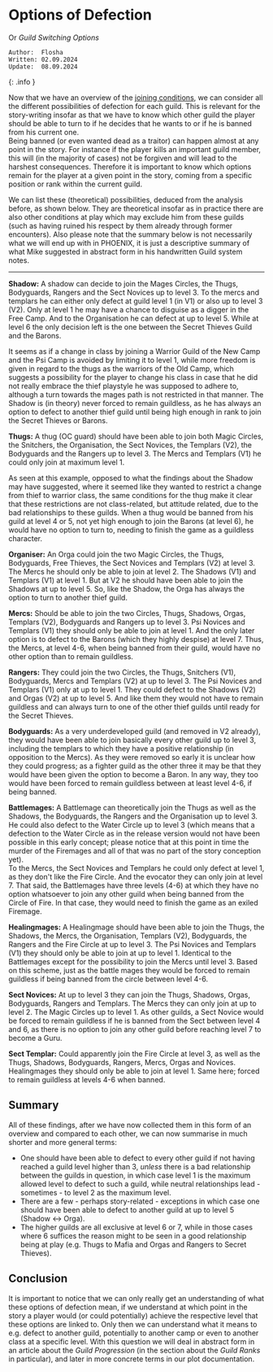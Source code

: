 # Options of Defection
Or *Guild Switching Options*

```
Author:  Flosha
Written: 02.09.2024
Update:  08.09.2024
```
{: .info }

Now that we have an overview of the [joining conditions](/story/factions/guilds-joining-conditions), we can consider all the different possibilities of defection for each guild. This is relevant for the story-writing insofar as that we have to know which other guild the player should be able to turn to if he decides that he wants to or if he is banned from his current one.  
Being banned (or even wanted dead as a traitor) can happen almost at any point in the story. For instance if the player kills an important guild member, this will (in the majority of cases) not be forgiven and will lead to the harshest consequences. Therefore it is important to know which options remain for the player at a given point in the story, coming from a specific position or rank within the current guild. 

We can list these (theoretical) possibilities, deduced from the analysis before, as shown below. They are theoretical insofar as in practice there are also other conditions at play which may exclude him from these guilds (such as having ruined his respect by them already through former encounters). Also please note that the summary below is not necessarily what we will end up with in PHOENIX, it is just a descriptive summary of what Mike suggested in abstract form in his handwritten Guild system notes. 

---

**Shadow:** A shadow can decide to join the Mages Circles, the Thugs, Bodyguards, Rangers and the Sect Novices up to level 3. To the mercs and templars he can either only defect at guild level 1 (in V1) or also up to level 3 (V2). Only at level 1 he may have a chance to disguise as a digger in the Free Camp. And to the Organisation he can defect at up to level 5. While at level 6 the only decision left is the one between the Secret Thieves Guild and the Barons.

It seems as if a change in class by joining a Warrior Guild of the New Camp and the Psi Camp is avoided by limiting it to level 1, while more freedom is given in regard to the thugs as the warriors of the Old Camp, which suggests a possibility for the player to change his class in case that he did not really embrace the thief playstyle he was supposed to adhere to, although a turn towards the mages path is not restricted in that manner. The Shadow is (in theory) never forced to remain guildless, as he has always an option to defect to another thief guild until being high enough in rank to join the Secret Thieves or Barons. 

**Thugs:** A thug (OC guard) should have been able to join both Magic Circles, the Snitchers, the Organisation, the Sect Novices, the Templars (V2), the Bodyguards and the Rangers up to level 3. The Mercs and Templars (V1) he could only join at maximum level 1. 

As seen at this example, opposed to what the findings about the Shadow may have suggested, where it seemed like they wanted to restrict a change from thief to warrior class, the same conditions for the thug make it clear that these restrictions are not class-related, but attitude related, due to the bad relationships to these guilds. When a thug would be banned from his guild at level 4 or 5, not yet high enough to join the Barons (at level 6), he would have no option to turn to, needing to finish the game as a guildless character. 

**Organiser:** An Orga could join the two Magic Circles, the Thugs, Bodyguards, Free Thieves, the Sect Novices and Templars (V2) at level 3. The Mercs he should only be able to join at level 2. The Shadows (V1) and Templars (V1) at level 1. But at V2 he should have been able to join the Shadows at up to level 5. So, like the Shadow, the Orga has always the option to turn to another thief guild. 

**Mercs:** Should be able to join the two Circles, Thugs, Shadows, Orgas, Templars (V2), Bodyguards and Rangers up to level 3. Psi Novices and Templars (V1) they should only be able to join at level 1. And the only later option is to defect to the Barons (which they highly despise) at level 7. Thus, the Mercs, at level 4-6, when being banned from their guild, would have no other option than to remain guildless. 

**Rangers:** They could join the two Circles, the Thugs, Snitchers (V1), Bodyguards, Mercs and Templars (V2) at up to level 3. The Psi Novices and Templars (V1) only at up to level 1. They could defect to the Shadows (V2) and Orgas (V2) at up to level 5. And like them they would not have to remain guildless and can always turn to one of the other thief guilds until ready for the Secret Thieves. 

**Bodyguards:** As a very underdeveloped guild (and removed in V2 already), they would have been able to join basically every other guild up to level 3, including the templars to which they have a positive relationship (in opposition to the Mercs). As they were removed so early it is unclear how they could progress; as a fighter guild as the other three it may be that they would have been given the option to become a Baron. In any way, they too would have been forced to remain guildless between at least level 4-6, if being banned. 

**Battlemages:** A Battlemage can theoretically join the Thugs as well as the Shadows, the Bodyguards, the Rangers and the Organisation up to level 3. He could also defect to the Water Circle up to level 3 (which means that a defection to the Water Circle as in the release version would not have been possible in this early concept; please notice that at this point in time the murder of the Firemages and all of that was no part of the story conception yet).  
To the Mercs, the Sect Novices and Templars he could only defect at level 1, as they don't like the Fire Circle. And the evocator they can only join at level 7. That said, the Battlemages have three levels (4-6) at which they have no option whatsoever to join any other guild when being banned from the Circle of Fire. In that case, they would need to finish the game as an exiled Firemage. 

**Healingmages:** A Healingmage should have been able to join the Thugs, the Shadows, the Mercs, the Organisation, Templars (V2), Bodyguards, the Rangers and the Fire Circle at up to level 3. The Psi Novices and Templars (V1) they should only be able to join at up to level 1. Identical to the Battlemages except for the possibility to join the Mercs until level 3. Based on this scheme, just as the battle mages they would be forced to remain guildless if being banned from the circle between level 4-6. 

**Sect Novices:** At up to level 3 they can join the Thugs, Shadows, Orgas, Bodyguards, Rangers and Templars. The Mercs they can only join at up to level 2. The Magic Circles up to level 1. As other guilds, a Sect Novice would be forced to remain guildless if he is banned from the Sect between level 4 and 6, as there is no option to join any other guild before reaching level 7 to become a Guru. 

**Sect Templar:** Could apparently join the Fire Circle at level 3, as well as the Thugs, Shadows, Bodyguards, Rangers, Mercs, Orgas and Novices. Healingmages they should only be able to join at level 1. Same here; forced to remain guildless at levels 4-6 when banned. 


## Summary

All of these findings, after we have now collected them in this form of an overview and compared to each other, we can now summarise in much shorter and more general terms: <!--I do not want to say that Mikes concept fits into the scheme below in every single case, but it does so mostly:-->

* One should have been able to defect to every other guild if not having reached a guild level higher than 3, *unless* there is a bad relationship between the guilds in question, in which case level 1 is the maximum allowed level to defect to such a guild, while neutral relationships lead - sometimes - to level 2 as the maximum level.   
* There are a few - perhaps story-related - exceptions in which case one should have been able to defect to another guild at up to level 5 (Shadow <-> Orga). 
* The higher guilds are all exclusive at level 6 or 7, while in those cases where 6 suffices the reason might to be seen in a good relationship being at play (e.g. Thugs to Mafia and Orgas and Rangers to Secret Thieves). 


## Conclusion

It is important to notice that we can only really get an understanding of what these options of defection mean, if we understand at which point in the story a player would (or could potentially) achieve the respective level that these options are linked to. Only then we can understand what it means to e.g. defect to another guild, potentially to another camp or even to another class at a specific level. With this question we will deal in abstract form in an article about the *Guild Progression* (in the section about the *Guild Ranks* in particular), and later in more concrete terms in our plot documentation. 


